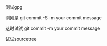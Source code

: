 测试gpg

刚刚是 git commit -S -m your commit message

这时试试 git commit -m your commit message

试试sourcetree


